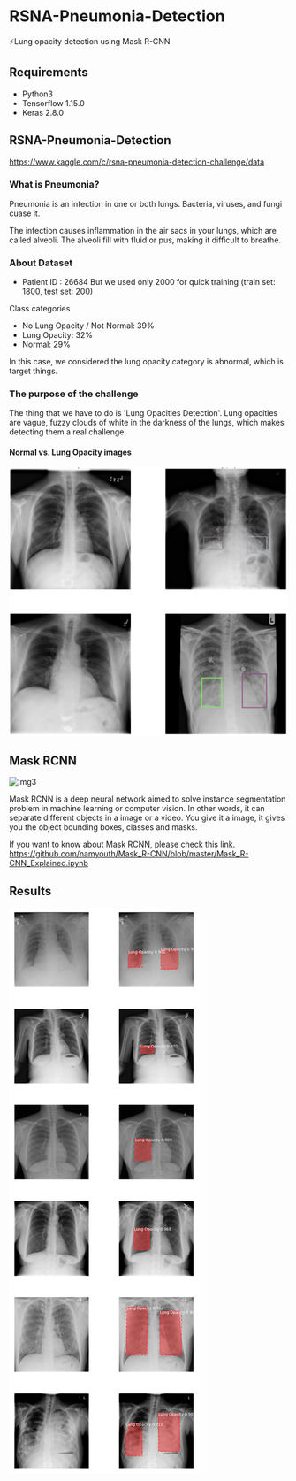 # RSNA-Pneumonia-Detection
⚡Lung opacity detection using Mask R-CNN

## Requirements
- Python3
- Tensorflow 1.15.0
- Keras 2.8.0

## RSNA-Pneumonia-Detection
https://www.kaggle.com/c/rsna-pneumonia-detection-challenge/data

### What is Pneumonia?
Pneumonia is an infection in one or both lungs. Bacteria, viruses, and fungi cuase it.

The infection causes inflammation in the air sacs in your lungs, which are called alveoli. The alveoli fill with fluid or pus, making it difficult to breathe.

### About Dataset
- Patient ID : 26684
But we used only 2000 for quick training (train set: 1800, test set: 200)

Class categories
- No Lung Opacity / Not Normal: 39%
- Lung Opacity: 32%
- Normal: 29%

In this case, we considered the lung opacity category is abnormal, which is target things.

### The purpose of the challenge
The thing that we have to do is 'Lung Opacities Detection'.
Lung opacities are vague, fuzzy clouds of white in the darkness of the lungs, which makes detecting them a real challenge.


#### Normal vs. Lung Opacity images
![vs](./img/picture.png)

## Mask RCNN

![img3](https://55897.smushcdn.com/467441/wp-content/uploads/2019/12/tensorflow-sagemaker-1.gif?lossy=1&strip=1&webp=1)

Mask RCNN is a deep neural network aimed to solve instance segmentation problem in machine learning or computer vision. In other words, it can separate different objects in a image or a video. You give it a image, it gives you the object bounding boxes, classes and masks.

If you want to know about Mask RCNN, please check this link. https://github.com/namyouth/Mask_R-CNN/blob/master/Mask_R-CNN_Explained.ipynb

## Results
![pic](https://github.com/namyouth/RSNA-Pneumonia-Detection/blob/master/img/before.png?raw=true)
